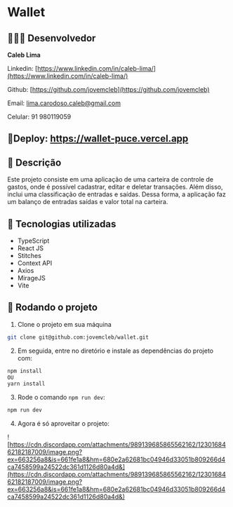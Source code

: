 # Wallet

## 👨🏽‍💻 Desenvolvedor

**Caleb Lima**

Linkedin: [https://www.linkedin.com/in/caleb-lima/](https://www.linkedin.com/in/caleb-lima/)

Github: [https://github.com/jovemcleb](https://github.com/jovemcleb)

Email: lima.carodoso.caleb@gmail.com

Celular: 91 980119059

## 🚀Deploy: https://wallet-puce.vercel.app

## 📝 Descrição

Este projeto consiste em uma aplicação de uma carteira de controle de gastos, onde é possível cadastrar, editar e deletar transações. Além disso, inclui uma classificação de entradas e saídas. Dessa forma, a aplicação faz um balanço de entradas saídas e valor total na carteira.

## 🔧 Tecnologias utilizadas

- TypeScript
- React JS
- Stitches
- Context API
- Axios
- MirageJS
- Vite

## 🚀 Rodando o projeto

1. Clone o projeto em sua máquina

```bash
git clone git@github.com:jovemcleb/wallet.git
```

2. Em seguida, entre no diretório e instale as dependências do projeto com:

```bash
npm install
OU
yarn install
```

3. Rode o comando `npm run dev`:

```bash
npm run dev
```

4. Agora é só aproveitar o projeto:

![https://cdn.discordapp.com/attachments/989139685865562162/1230168462182187009/image.png?ex=663256a8&is=661fe1a8&hm=680e2a62681bc04946d33051b809266d4ca7458599a24522dc361d1126d80a4d&](https://cdn.discordapp.com/attachments/989139685865562162/1230168462182187009/image.png?ex=663256a8&is=661fe1a8&hm=680e2a62681bc04946d33051b809266d4ca7458599a24522dc361d1126d80a4d&)
